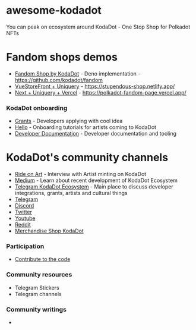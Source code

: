# awesome-kodadot
You can peak on ecosystem around KodaDot - One Stop Shop for Polkadot NFTs

# Fandom shops demos
- [Fandom Shop by KodaDot](https://fandom.kodadot.art) - Deno implementation - https://github.com/kodadot/fandom
- [VueStoreFront + Uniquery](https://github.com/roiLeo/bsx-shop) - https://stupendous-shop.netlify.app/
- [Next + Uniquery + Vercel](https://polkadot-fandom-page.vercel.app/) - https://polkadot-fandom-page.vercel.app/

### KodaDot onboarding
- [Grants](https://github.com/kodadot/grants) - Developers applying with cool idea
- [Hello](https://hello.kodadot.xyz) - Onboarding tutorials for artists coming to KodaDot
- [Developer Documentation](https://docs.kodadot.xyz) - Developer documentation and tooling

# KodaDot's community channels

- [Ride on Art](https://kodadot.substack.com/) - Interview with Artist minting on KodaDot
- [Medium](https://blog.kodadot.xyz) - Learn about recent development of KodaDot Ecosystem
- [Telegram KodaDot Ecosystem](https://t.me/kodadot_eco) - Main place to discuss developer integrations, grants, artists and cultural things
- [Telegram](https://t.me/kodadot)
- [Discord](https://discord.gg/u6ymnbz4PR)
- [Twitter](https://twitter.com/KodaDot)
- [Youtube](https://www.youtube.com/channel/UCEULduld5NrqOL49k1KVjoA/)
- [Reddit](https://www.reddit.com/r/KodaDot/)
- [Merchandise Shop KodaDot](https://shop.kodadot.xyz)

### Participation

- [Contribute to the code](https://github.com/kodadot/nft-gallery/blob/main/CONTRIBUTING.md)

### Community resources

- Telegram Stickers
- Telegram channels 

### Community writings

- 
